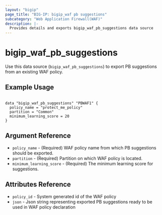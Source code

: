 ```yaml
---
layout: "bigip"
page_title: "BIG-IP: bigip_waf pb suggestions"
subcategory: "Web Application Firewall(WAF)"
description: |-
  Provides details and exports bigip_waf_pb_suggestions data source
---
```


# bigip\_waf\_pb_suggestions

Use this data source (`bigip_waf_pb_suggestions`) to export PB suggestions from an existing WAF policy.
 
 
## Example Usage

```hcl

data "bigip_waf_pb_suggestions" "PBWAF1" {
  policy_name = "protect_me_policy"
  partition = "Common"
  minimum_learning_score = 20
}

```

## Argument Reference

* `policy_name` - (Required) WAF policy name from which PB suggestions should be exported.
* `partition` - (Required) Partition on which WAF policy is located.
* `minimum_learning_score` - (Required) The minimum learning score for suggestions.


## Attributes Reference

* `policy_id` - System generated id of the WAF policy
* `json` - Json string representing exported PB suggestions ready to be used in WAF policy declaration

